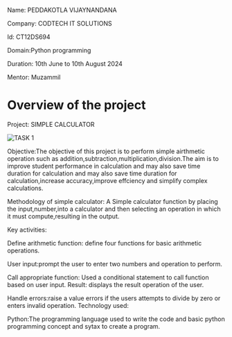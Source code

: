 Name: PEDDAKOTLA VIJAYNANDANA

Company: CODTECH IT SOLUTIONS

Id: CT12DS694

Domain:Python programming

Duration: 10th June to 10th August 2024

Mentor: Muzammil

# Overview of the project

Project: SIMPLE CALCULATOR

![TASK 1](https://github.com/user-attachments/assets/90815d1d-a9b3-4588-8413-8d6ca0b59a62)

Objective:The objective of this project is to perform simple airthmetic operation such as addition,subtraction,multiplication,division.The aim is to improve student performance in calculation and may also save time duration for calculation and may also save time duration for calculation,increase accuracy,improve effciency and simplify complex calculations.

Methodology of simple calculator: A Simple calculator function by placing the input,number,into a calculator and then selecting an operation in which it must compute,resulting in the output.

Key activities:

Define arithmetic function: define four functions for basic arithmetic operations.

User input:prompt the user to enter two numbers and operation to perform.

Call appropriate function: Used a conditional statement to call function based on user input.
Result: displays the result operation of the user.

Handle errors:raise a value errors if the users attempts to divide by zero or enters invalid operation.
Technology used:

Python:The programming language used to write the code and basic python programming concept and sytax to create a program.

